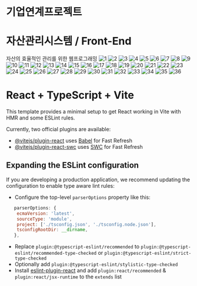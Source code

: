 # 기업연계프로젝트
# 자산관리시스템 / Front-End
자산의 효율적인 관리를 위한 웹프로그래밍
![1](https://github.com/user-attachments/assets/53763a86-3e89-4867-a9a1-5e9cc894c226)
![2](https://github.com/user-attachments/assets/7dd3bc73-0e28-4b91-b6d7-9dcf7e5d54d3)
![3](https://github.com/user-attachments/assets/2bdc0fdf-3a91-4712-80ff-73b865d88bce)
![4](https://github.com/user-attachments/assets/ae5df6cf-e90b-4d38-92a3-bc08c49ae0f3)
![5](https://github.com/user-attachments/assets/47b00696-4a5b-411e-b83a-d910e14986b7)
![6](https://github.com/user-attachments/assets/a097eb75-ec29-4e14-873a-eb4e89e6fa57)
![7](https://github.com/user-attachments/assets/14216d45-38ae-43fa-9625-bfef92d762c3)
![8](https://github.com/user-attachments/assets/129fcae3-4c2b-47cb-8f47-e338431c4fe7)
![9](https://github.com/user-attachments/assets/3061b60b-64b1-45ed-8142-d2c04f5a82ad)
![10](https://github.com/user-attachments/assets/ec7765fb-3c86-45ad-a422-808a7251a896)
![11](https://github.com/user-attachments/assets/0e66b7a6-2166-4ecf-8cfe-bba169f460c3)
![12](https://github.com/user-attachments/assets/680ad1af-48b6-4b2b-867f-3fc5d27a0fad)
![13](https://github.com/user-attachments/assets/7e711d79-fa8e-45af-9f76-a892f76a13de)
![14](https://github.com/user-attachments/assets/563f64e3-e95f-45e6-92ac-f47ecbb8fe44)
![15](https://github.com/user-attachments/assets/85185b10-e6ab-46e8-8aef-506558e7c11f)
![16](https://github.com/user-attachments/assets/10e44ab2-84a2-4275-ace6-c8eb8b243657)
![17](https://github.com/user-attachments/assets/d939fff0-0591-4d19-a3e5-9ac00d40253d)
![18](https://github.com/user-attachments/assets/8dcd3975-3a18-4698-8cfe-591d9c9dc681)
![19](https://github.com/user-attachments/assets/4fa90908-0d4e-407e-bf47-339a0671907c)
![20](https://github.com/user-attachments/assets/b2d929cc-ef3b-4e89-9e99-d17b58557be7)
![21](https://github.com/user-attachments/assets/43445ece-05e8-496f-afed-8bfa2df7adad)
![22](https://github.com/user-attachments/assets/a6bfea5a-09c0-41be-b1c8-fbdbf8e78f45)
![23](https://github.com/user-attachments/assets/b23fa164-8ec5-4a8c-837b-1d6a6d91c8a5)
![24](https://github.com/user-attachments/assets/64f3047c-b399-4976-b2c8-5cbadfebd410)
![25](https://github.com/user-attachments/assets/bbad919e-4341-4e5e-bdae-d457f21fa2ba)
![26](https://github.com/user-attachments/assets/0e5cdb85-cb33-4a69-ad07-ca2a8c5945f2)
![27](https://github.com/user-attachments/assets/c65c2acf-560a-4366-808b-348d943d42a4)
![28](https://github.com/user-attachments/assets/a49a8a06-8bd4-4b8b-9e06-562550da2387)
![29](https://github.com/user-attachments/assets/87b13225-2c1d-45ca-9b31-7ffaf3beffad)
![30](https://github.com/user-attachments/assets/a4de9713-6624-4e2e-9bad-d7a03e47d630)
![31](https://github.com/user-attachments/assets/6b07cafa-cd34-4d25-84aa-45d167d061c4)
![32](https://github.com/user-attachments/assets/f6daad87-8299-4283-acc0-5791855c1c0c)
![33](https://github.com/user-attachments/assets/db952cf1-161b-4456-9a43-6d76e6dea492)
![34](https://github.com/user-attachments/assets/75b15cd0-7180-4dee-b055-7197514cae09)
![35](https://github.com/user-attachments/assets/8bbf69b9-7bc5-41df-9f26-563650b53e81)
![36](https://github.com/user-attachments/assets/00a87877-5a9f-4da8-b045-a984f337a7f5)

# React + TypeScript + Vite

This template provides a minimal setup to get React working in Vite with HMR and some ESLint rules.

Currently, two official plugins are available:

- [@vitejs/plugin-react](https://github.com/vitejs/vite-plugin-react/blob/main/packages/plugin-react/README.md) uses [Babel](https://babeljs.io/) for Fast Refresh
- [@vitejs/plugin-react-swc](https://github.com/vitejs/vite-plugin-react-swc) uses [SWC](https://swc.rs/) for Fast Refresh

## Expanding the ESLint configuration

If you are developing a production application, we recommend updating the configuration to enable type aware lint rules:

- Configure the top-level `parserOptions` property like this:

```js
   parserOptions: {
    ecmaVersion: 'latest',
    sourceType: 'module',
    project: ['./tsconfig.json', './tsconfig.node.json'],
    tsconfigRootDir: __dirname,
   },
```

- Replace `plugin:@typescript-eslint/recommended` to `plugin:@typescript-eslint/recommended-type-checked` or `plugin:@typescript-eslint/strict-type-checked`
- Optionally add `plugin:@typescript-eslint/stylistic-type-checked`
- Install [eslint-plugin-react](https://github.com/jsx-eslint/eslint-plugin-react) and add `plugin:react/recommended` & `plugin:react/jsx-runtime` to the `extends` list
